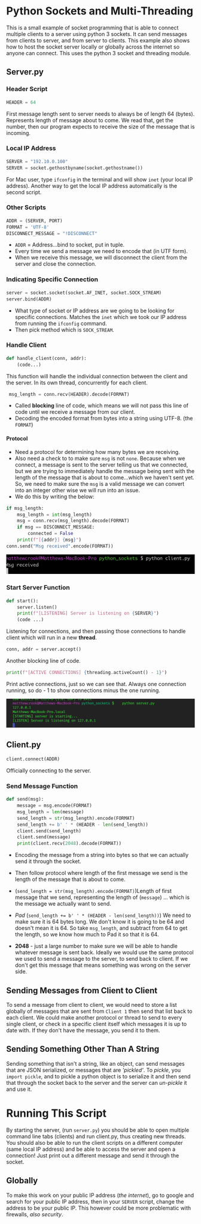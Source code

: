 # Python Sockets and Multi-Threading

This is a small example of socket programming that is able to connect multiple clients to a server using python 3 sockets. It can send messages from clients to server, and from server to clients. This example also shows how to host the socket server locally or globally across the internet so anyone can connect. This uses the python 3 socket and threading module.

## Server.py
### Header Script

```py
HEADER = 64
```

First message length sent to server needs to always be of length 64 (bytes). Represents length of message about to come. We read that, get the number, then our program expects to receive the size of the message that is incoming.

### Local IP Address

```py
SERVER = "192.10.0.100"
SERVER = socket.gethostbyname(socket.gethostname())
```

For Mac user, type `ifconfig` in the terminal and will show `inet` (your local IP address).
Another way to get the local IP address automatically is the second script.

### Other Scripts

```py
ADDR = (SERVER, PORT)
FORMAT = 'UTF-8'
DISCONNECT_MESSAGE = "!DISCONNECT"
```

* `ADDR` = Address...bind to socket, put in tuple.
* Every time we send a message we need to encode that (in UTF form).
* When we receive this message, we will disconnect the client from the server and close the connection.

### Indicating Specific Connection

```py
server = socket.socket(socket.AF_INET, socket.SOCK_STREAM)
server.bind(ADDR)
```

* What type of socket or IP address are we going to be looking for specific connections. Matches the `inet` which we took our IP address from running the `ifconfig` command.
* Then pick method which is `SOCK_STREAM`.

### Handle Client

```py
def handle_client(conn, addr):
    (code...)
```

This function will handle the individual connection between the client and the server. In its own thread, concurrently for each client.

```py
 msg_length = conn.recv(HEADER).decode(FORMAT)
```

* Called **blocking** line of code, which means we will not pass this line of code until we receive a message from our client.
* Decoding the encoded format from bytes into a string using UTF-8. (the `FORMAT`)

#### Protocol
* Need a protocol for determining how many bytes we are receiving.
* Also need a check to to make sure `msg` is not `none`. Because when we connect, a message is sent to the server telling us that we connected, but we are trying to immediately handle the message being sent with the length of the message that is about to come...which we haven't sent yet. So, we need to make sure the `msg` is a valid message we can convert into an integer other wise we will run into an issue.
* We do this by writing the below:

```py
if msg_length:
    msg_length = int(msg_length)
    msg = conn.recv(msg_length).decode(FORMAT)
    if msg == DISCONNECT_MESSAGE:
        connected = False
    print(f"[{addr}] {msg}")
conn.send("Msg received".encode(FORMAT))
```
![msgReceived](./images/StartingClientMsg.png)

### Start Server Function

```py
def start():
    server.listen()
    print(f"[LISTENING] Server is listening on {SERVER}")
    (code ...)
```
Listening for connections, and then passing those connections to handle client which will run in a new **thread**.

```py
conn, addr = server.accept()
```
Another blocking line of code.

```py
print(f"[ACTIVE CONNECTIONS] {threading.activeCount() - 1}")
```
Print active connections, just so we can see that. Always one connection running, so do - 1 to show connections minus the one running.

![servestartingmessage](./images/ServerStartingMessage.png)

## Client.py

```py
client.connect(ADDR)
```
Officially connecting to the server.

### Send Message Function

```py
def send(msg):
    message = msg.encode(FORMAT)
    msg_length = len(message)
    send_length = str(msg_length).encode(FORMAT)
    send_length += b' ' * (HEADER - len(send_length))
    client.send(send_length)
    client.send(message)
    print(client.recv(2048).decode(FORMAT))
```


* Encoding the message from a string into bytes so that we can actually send it through the socket.
* Then follow protocol where length of the first message we send is the length of the message that is about to come.
* (`send_length = str(msg_length).encode(FORMAT)`)Length of first message that we send, representing the length of (`message`) ... which is the message we actually want to send.

* *Pad* (`send_length += b' ' * (HEADER - len(send_length))`) We need to make sure it is 64 bytes long. We don't know it is going to be 64 and doesn't mean it is 64. So take `msg_length`, and subtract from 64 to get the length, so we know how much to Pad it so that it is 64.
* **2048** - just a large number to make sure we will be able to handle whatever message is sent back. Ideally we would use the same protocol we used to send a message to the server, to send back to client. If we don't get this message that means something was wrong on the server side.



## Sending Messages from Client to Client
To send a message from client to client, we would need to store a list globally of messages that are sent from `Client 1` then send that list back to each client. We could make another protocol or thread to send to every single client, or check in a specific client itself which messages it is up to date with. If they don't have the message, you send it to them.



## Sending Something Other Than A String
Sending something that isn't a string, like an object, can send messages that are JSON serialized, or messages that are *'pickled'*. To *pickle*, you `import pickle`, and to pickle a python object is to serialize it and then send that through the socket back to the server and the server can *un-pickle* it and use it.

# Running This Script
By starting the server, (run `server.py`) you should be able to open multiple command line tabs (clients) and run client.py, thus creating new threads. You should also be able to run the client scripts on a different computer (same local IP address) and be able to access the server and open a connection! Just print out a different message and send it through the socket.

<!-- ![final](./images/Final.png) -->

## Globally
To make this work on your public IP address (*the internet*), go to google and search for your public IP address, then in your `SERVER` script, change the address to be your public IP. This however could be more problematic with firewalls, *also security*.
